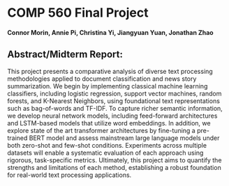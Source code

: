 # COMP 560 Final Project
#### Connor Morin, Annie Pi, Christina Yi, Jiangyuan Yuan, Jonathan Zhao

## Abstract/Midterm Report:
This project presents a comparative analysis of diverse text processing methodologies applied to document classification and news story summarization. We begin by implementing classical machine learning classifiers, including logistic regression, support vector machines, random forests, and K-Nearest Neighbors, using foundational text representations such as bag-of-words and TF-IDF. To capture richer semantic information, we develop neural network models, including feed-forward architectures and LSTM-based models that utilize word embeddings. In addition, we explore state of the art transformer architectures by fine-tuning a pre-trained BERT model and assess mainstream large language models under both zero-shot and few-shot conditions. Experiments across multiple datasets will enable a systematic evaluation of each approach using rigorous, task-specific metrics. Ultimately, this project aims to quantify the strengths and limitations of each method, establishing a robust foundation for real-world text processing applications.
